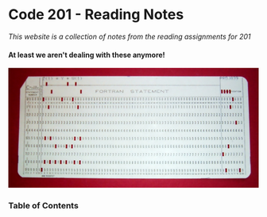 # Code 201 - Reading Notes
*This website is a collection of notes from the reading assignments for 201*

#### At least we aren't dealing with these anymore! 

<img src="IMG/fortrancard.png">





### Table of Contents

